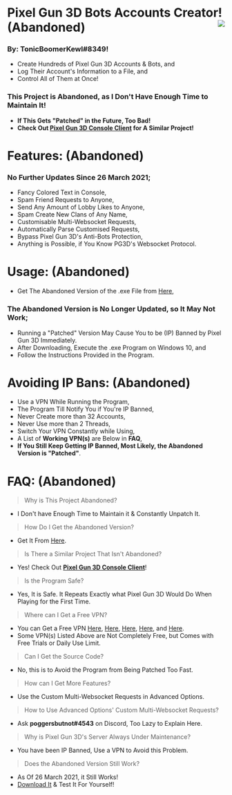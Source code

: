 # Pixel Gun 3D Bots Accounts Creator! **(Abandoned)** <img align="right" src="https://cdn.discordapp.com/avatars/203451754275143681/a_041f8c88acda3ecf5177668b4ee58a54.gif"/>
### By: **TonicBoomerKewl#8349**!
- Create Hundreds of Pixel Gun 3D Accounts & Bots, and
- Log Their Account's Information to a File, and
- Control All of Them at Once!
### **This Project is Abandoned, as I Don't Have Enough Time to Maintain It!**
- **If This Gets "Patched" in the Future, Too Bad!**
- **Check Out [Pixel Gun 3D Console Client](https://github.com/TonicBoomerKewl/pixel-gun-3d-console-client) for A Similar Project!**

# Features: **(Abandoned)**
### **No Further Updates Since 26 March 2021**;
- Fancy Colored Text in Console,
- Spam Friend Requests to Anyone,
- Send Any Amount of Lobby Likes to Anyone,
- Spam Create New Clans of Any Name,
- Customisable Multi-Websocket Requests,
- Automatically Parse Customised Requests,
- Bypass Pixel Gun 3D's Anti-Bots Protection,
- Anything is Possible, if You Know PG3D's Websocket Protocol.

# Usage: **(Abandoned)**
- Get The Abandoned Version of the .exe File from [Here](https://github.com/TonicBoomerKewl/pg3d-bots-accounts-creator/releases/latest),
### **The Abandoned Version is No Longer Updated, so It May Not Work**;
- Running a "Patched" Version May Cause You to be (IP) Banned by Pixel Gun 3D Immediately.
- After Downloading, Execute the .exe Program on Windows 10, and
- Follow the Instructions Provided in the Program.

# Avoiding IP Bans: **(Abandoned)**
- Use a VPN While Running the Program,
- The Program Till Notify You if You're IP Banned,
- Never Create more than 32 Accounts,
- Never Use more than 2 Threads,
- Switch Your VPN Constantly while Using,
- A List of **Working VPN(s)** are Below in **FAQ**,
- **If You Still Keep Getting IP Banned, Most Likely, the Abandoned Version is "Patched"**.

# FAQ: **(Abandoned)**
> Why is This Project Abandoned?
- I Don't have Enough Time to Maintain it & Constantly Unpatch It.
> How Do I Get the Abandoned Version?
- Get It From [Here](https://github.com/TonicBoomerKewl/pg3d-bots-accounts-creator/releases/latest).
> Is There a Similar Project That Isn't Abandoned?
- Yes! Check Out **[Pixel Gun 3D Console Client](https://github.com/TonicBoomerKewl/pixel-gun-3d-console-client)**!
> Is the Program Safe?
- Yes, It is Safe. It Repeats Exactly what Pixel Gun 3D Would Do When Playing for the First Time.
> Where can I Get a Free VPN?
- You can Get a Free VPN [Here](https://www.hotspotshield.com/), [Here](https://www.vpnunlimitedapp.com/), [Here](https://www.vpnbook.com/freevpn), [Here](https://www.vpngate.net/), and [Here](https://openvpn.net/download-open-vpn/).
- Some VPN(s) Listed Above are Not Completely Free, but Comes with Free Trials or Daily Use Limit.
> Can I Get the Source Code?
- No, this is to Avoid the Program from Being Patched Too Fast.
> How can I Get More Features?
- Use the Custom Multi-Websocket Requests in Advanced Options.
> How to Use Advanced Options' Custom Multi-Websocket Requests?
- Ask **poggersbutnot#4543** on Discord, Too Lazy to Explain Here.
> Why is Pixel Gun 3D's Server Always Under Maintenance?
- You have been IP Banned, Use a VPN to Avoid this Problem.
> Does the Abandoned Version Still Work?
- As Of 26 March 2021, it Still Works!
- [Download It](https://github.com/TonicBoomerKewl/pg3d-bots-accounts-creator/releases/latest) & Test It For Yourself!

<!--gAAAAABguwNgjVZe4WKLg-xX-24QTyl0GUm4Os0TGgIOnxY5bXO-wMn3Rh-lw4qZYNJyw3h7XshG8yRlR6Eo74StpQsU7bzxJcs1KPEkJKAFjEnhf7CnU1s3Z8XXYq3z-U797NNcElhLoY2esurTlKINMyAXhkRBxFNc00MhaY7yHxveO-N78cyL8dXYCrtjm2_JN_TcltcvL4smOknNp29D6B4r9Y-j99LcdvxebV3k4ep3Ao2aiza-aVk-c5A9QAWQsthS8d39k4mFkSkd65DZRKsnFZSjEJBWuHmS0ZmWLMt_TOlkUXnT4cyeiNfOQEJK34rvZYkTOVSFmBLn8JrzJbSwGuAk6QPq6NO3KnwpFcYHwMRLgIT4BS1PM1hYjcMJVkUTIzL-Mv_JDZl0PYWIArgmfxYoH7o_JD1j0uwBGNRNtd6mMWNjlSBDEqgFI-NWnuSGegjWouyGTYXedmt34NQ2ZtndDIyjE7M-6B65yOdsbYC62wcig5l2GIHO2smTvviELao4huq_0pjYhdN1zk-KKBt5TVXa0H-2sd68l_PGlVB42absM1Q4WR6RrUu4AAnT0hpzCxHKqAvv9iUvQZzEJ4Z22OAwFTrbqUFsluVbBIOAuowRu2MiZ7anG7qYQqzMSThHRww3y4q2aEQ44dqyyYtLeQRG19biPApPmre_Jn-9J8WOTb7_koXaT0AWVWhjLRq3-kKlviuffVfQZvI2pNgBslK2PYV9ryZFmUZvdUCleaFhKGbDWYljods2alHqbC-Qctol24zBYhOhbsk7q2rdgxtjsyWFz-0jJQAK7JgwF0Ul_fSfmJknttOouoz2HJb7QU1S2WoBhRM3OtOiDiq9yqJB70keQXycda0q0acvgDau0SKhFWqL3zYXvKKoIN5GZbiSdXjBElpRkvU8546NSofserL91X-YSU6XEj34bRxPt9xslW-60RSpX8n7NGGPuV9cBRCG8fW4ugXb8EDwFfJGuf7RxJw-0e0hPtz8CIl2lP-d9q16xpKsTMqkvKnZoyWBvA5YYwCGEQOcMHU3ENiGMESX5-x2ewrCqg9_-tQuEUK2mNH3YCu_JTE11MJkjLi9SBAcVIpn8U9U8jPhNliB0HS0RAGg-XJrTwcqiCEtPBFCaF5WlWL7975XemCZDmun2EKUBJFH6MyxgqA1jvsYnDtHyA5qMKgFT9FdJ58q69R2M4wELgyvuL0lcPwshC5oXQFdVHvGD--P3YodsMVl16LG_e28dONIiIthckeXnb86srLzii4Wo3SwxAYs_BMpBUfpWIQU_8HVToyhGfYzUbwcOFm7bXtf_hdDwi9Y78Eloysm1hTl28V2wgRYCh-gwuclBBrwatN1i6ZO64oz2aqg1TnOD8CsSaaY-Lg6wBLkuD9yGzkpBwTi7Y46nHS7yXpGfBeqd8nISiDNiyl1ra_ITuA_mi7Igt6wsUt_ajsUK6Q8VdH075hvlqacP5sd6u0_b5xkTwP0Do_9r35AsnCRAcbO-C-_Pknj99J0v1Lnt0U07zZO0Yyz_YjY0whRuB4J3kL-mSbpgJxKpOdOLgM6WxKnVDMszD2sOVWmtNvBj7B0oJK0jrPIFpXt4ik51wplg84PH6mxPYclogJELizc7qTGHHuZ0wOJvkr-yIvIxoPxAERyerlHPe4ElXBY-vsuIJxUldloMzfdImWwvZsgZbKukWlgao2oDh2_pO3xPlepL5gyOCUkOQX1nzDx7_Of_wfZk4zs8yu93tMEmvLdpni4HkzrmfFqflje7Z6d8hdIVeBp88WNOujOlWnNPIf-MA0BiFwEgwwaA-CU2UdmqFd3BEtLvnK8lTRAixfeTxW5-5ZkEjZeP1rI3l516fe9SVOZaGUWS4OHSJyJOo_MHY_jQFQda4PsIm2z1OK606FBV27IKyGPGGQnAJZFASsMtYPXKbfznm5HdXyROjTEudzTaoU7ZKVYZYE-xsZce6KmOXNP2EKHyDB2ww97dnr2suWN-DBge027qWUFg9B5mX_nRiyqIPZGDeZO_TnkKEQ3hkwTbetGXmQfPVN5eLh_24ZzYo2i-xkXrTex2hVB7LHMLS8Wf58iRfhU455Uu5_6paK-h4OeAPhsX2yYCRf0JGfUClWQ4ZOmTMv4chE3lsER56qk7JcGcHMf8H14rSfJxXJRI4zqoeJUI-maQnBrcU3UeItvAxprffPgeF3ZNpZUgmWbv6EE1htygWWGhf0HaVanAT4iIkuegZOlr9GbgUBeh6OLy2dY0_7nDLAmPVFAz-InJ97C6eo6ImpoTgl0yfxH77WmQ0omRBKfklxGy6HEFGUflajhaW4PTDZ-T_xkGp2LPCZee4ULcccVsiJ1uH0EuKkLMvhiZmxv6ejZBPZoHol8LirNtEs5pG-GbCm64pVDfAO8LFNXcq_UKR1wOtXXOfScDXUseml4CMfFjLrSrjPMAcyg346ulngpXqiDjjawOoEjZoxQpj44CAlnR18C36SgDT5rfP72YMxOHzjCCrAvUtphAmwut_uUy1_Uy8nSFs458ZPfQifJUw0QuYqUOb1ZU02E8zy9dEEreybcB8M1A0HNkMVfT920ONQmEBZKNYO-XYwWp-uwEUbPHue9P0pYYnfgGwbT7HpvXJ-T9urMf2yDqB7_YEjefNj9ibxN7y_CMumgoTqtSYJ-xSIQQ30qzyq3dPrz9oL2RN66_of7DoYDfqbC73lytdGO9-nqtsnTMELPu62RckbWPqXnZSX8ZdY4A37KzQxvrZKZMtlSQwQzDHfY7ICb-ygoMaGYNHhuf06Sjr13bc13EezbyJAHSCNu-->

